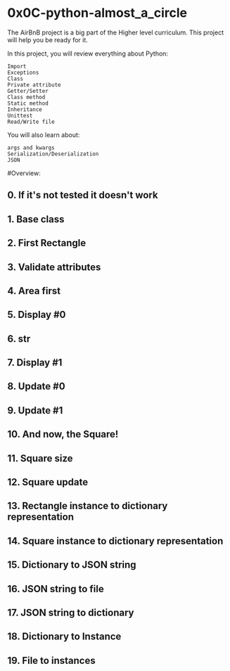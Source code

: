 # 0x0C-python-almost_a_circle


The AirBnB project is a big part of the Higher level curriculum. This project will help you be ready for it.

In this project, you will review everything about Python:

    Import
    Exceptions
    Class
    Private attribute
    Getter/Setter
    Class method
    Static method
    Inheritance
    Unittest
    Read/Write file

You will also learn about:

    args and kwargs
    Serialization/Deserialization
    JSON

#Overview:


## 0. If it's not tested it doesn't work

## 1. Base class

## 2. First Rectangle

## 3. Validate attributes

## 4. Area first

## 5. Display #0

## 6. __str__ 

## 7. Display #1

## 8. Update #0

## 9. Update #1

## 10. And now, the Square!

## 11. Square size

## 12. Square update

## 13. Rectangle instance to dictionary representation

## 14. Square instance to dictionary representation 

## 15. Dictionary to JSON string

## 16. JSON string to file

## 17. JSON string to dictionary

## 18. Dictionary to Instance 

## 19. File to instances




